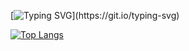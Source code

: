 [![Typing SVG](https://readme-typing-svg.demolab.com?font=Fira+Code&pause=1000&color=B41FF7&width=435&lines=Hello!!!Welcome+to+my+home+page!!!)](https://git.io/typing-svg)


[![Top Langs](https://github-readme-stats.vercel.app/api/top-langs/?username=KngJa&layout=compact)](https://github.com/anuraghazra/github-readme-stats)
